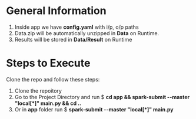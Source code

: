 # General Information
1) Inside app we have **config.yaml** with i/p, o/p paths
2) Data.zip will be automatically unzipped in **Data** on Runtime.
3) Results will be stored in **Data/Result** on Runtime

# Steps to Execute
Clone the repo and follow these steps:
1. Clone the repoitory
2. Go to the Project Directory and run $ **cd app && spark-submit --master "local[*]" main.py && cd ..**
3. Or in **app** folder run $ **spark-submit --master "local[*]" main.py**

